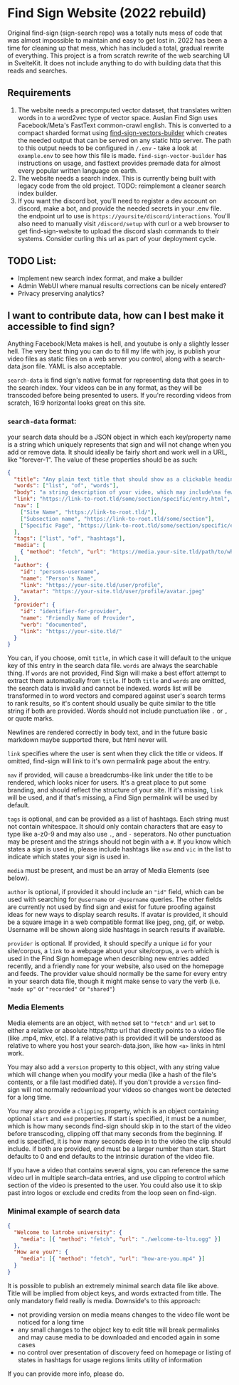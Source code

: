 # Find Sign Website (2022 rebuild)

Original find-sign (sign-search repo) was a totally nuts mess of code that was almost impossible to maintain and easy to get lost in. 2022 has been a time for cleaning up that mess, which has included a total, gradual rewrite of everything. This project is a from scratch rewrite of the web searching UI in SvelteKit. It does not include anything to do with building data that this reads and searches.

## Requirements

1. The website needs a precomputed vector dataset, that translates written words in to a word2vec type of vector space. Auslan Find Sign uses Facebook/Meta's FastText common-crawl english. This is converted to a compact sharded format using [find-sign-vectors-builder](https://github.com/auslan-find-sign/find-sign-vectors-builder) which creates the needed output that can be served on any static http server. The path to this output needs to be configured in `/.env` - take a look at `example.env` to see how this file is made. `find-sign-vector-builder` has instructions on usage, and fasttext provides premade data for almost every popular written language on earth.
2. The website needs a search index. This is currently being built with legacy code from the old project. TODO: reimplement a cleaner search index builder.
3. If you want the discord bot, you'll need to register a dev account on discord, make a bot, and provide the needed secrets in your .env file. the endpoint url to use is `https://yoursite/discord/interactions`. You'll also need to manually visit `/discord/setup` with curl or a web browser to get find-sign-website to upload the discord slash commands to their systems. Consider curling this url as part of your deployment cycle.

## TODO List:

 - Implement new search index format, and make a builder
 - Admin WebUI where manual results corrections can be nicely entered?
 - Privacy preserving analytics?

## I want to contribute data, how can I best make it accessible to find sign?

Anything Facebook/Meta makes is hell, and youtube is only a slightly lesser hell. The very best thing you can do to fill my life with joy, is publish your video files as static files on a web server you control, along with a search-data.json file. YAML is also acceptable.

`search-data` is find sign's native format for representing data that goes in to the search index. Your videos can be in any format, as they will be transcoded before being presented to users. If you're recording videos from scratch, 16:9 horizontal looks great on this site.

### `search-data` format:

your search data should be a JSON object in which each key/property name is a string which uniquely represents that sign and will not change when you add or remove data. It should ideally be fairly short and work well in a URL, like "forever-1". The value of these properties should be as such:

```json
{
  "title": "Any plain text title that should show as a clickable heading in the search result",
  "words": ["list", "of", "words"],
  "body": "a string description of your video, which may include\na few different\nlines",
  "link": "https://link-to-root.tld/some/section/specific/entry.html",
  "nav": [
    ["Site Name", "https://link-to-root.tld/"],
    ["Subsection name", "https://link-to-root.tld/some/section"],
    ["Specific Page", "https://link-to-root.tld/some/section/specific/entry.html"]
  ],
  "tags": ["list", "of", "hashtags"],
  "media": [
    { "method": "fetch", "url": "https://media.your-site.tld/path/to/whatever.mp4", "version": "version-1" }
  ],
  "author": {
    "id": "persons-username",
    "name": "Person's Name",
    "link": "https://your-site.tld/user/profile",
    "avatar": "https://your-site.tld/user/profile/avatar.jpeg"
  },
  "provider": {
    "id": "identifier-for-provider",
    "name": "Friendly Name of Provider",
    "verb": "documented",
    "link": "https://your-site.tld/"
  }
}
```

You can, if you choose, omit `title`, in which case it will default to the unique key of this entry in the search data file. `words` are always the searchable thing. If `words` are not provided, Find Sign will make a best effort attempt to extract them automatically from `title`. If both `title` and `words` are omitted, the search data is invalid and cannot be indexed. words list will be transformed in to word vectors and compared against user's search terms to rank results, so it's content should usually be quite similar to the title string if both are provided. Words should not include punctuation like `.` or `,` or quote marks.

Newlines are rendered correctly in body text, and in the future basic markdown maybe supported there, but html never will.

`link` specifies where the user is sent when they click the title or videos. If omitted, find-sign will link to it's own permalink page about the entry.

`nav` if provided, will cause a breadcrumbs-like link under the title to be rendered, which looks nicer for users. It's a great place to put some branding, and should reflect the structure of your site. If it's missing, `link` will be used, and if that's missing, a Find Sign permalink will be used by default.

`tags` is optional, and can be provided as a list of hashtags. Each string must not contain whitespace. It should only contain characters that are easy to type like a-z0-9 and may also use `.`, and `-` seperators. No other punctuation may be present and the strings should not begin with a `#`. If you know which states a sign is used in, please include hashtags like `nsw` and `vic` in the list to indicate which states your sign is used in.

`media` must be present, and must be an array of Media Elements (see below).

`author` is optional, if provided it should include an `"id"` field, which can be used with searching for `@username` or `-@username` queries. The other fields are currently not used by find sign and exist for future proofing against ideas for new ways to display search results. If avatar is provided, it should be a square image in a web compatible format like jpeg, png, gif, or webp. Username will be shown along side hashtags in search results if available.

`provider` is optional. If provided, it should specify a unique `id` for your site/corpus, a `link` to a webpage about your site/corpus, a `verb` which is used in the Find Sign homepage when describing new entries added recently, and a friendly `name` for your website, also used on the homepage and feeds. The provider value should normally be the same for every entry in your search data file, though it might make sense to vary the verb (i.e. `"made up"` or `"recorded"` or `"shared"`)

### Media Elements

Media elements are an object, with `method` set to `"fetch"` and `url` set to either a relative or absolute https/http url that directly points to a video file (like .mp4, mkv, etc). If a relative path is provided it will be understood as relative to where you host your search-data.json, like how `<a>` links in html work.

You may also add a `version` property to this object, with any string value which will change when you modify your media (like a hash of the file's contents, or a file last modified date). If you don't provide a `version` find-sign will not normally redownload your videos so changes wont be detected for a long time.

You may also provide a `clipping` property, which is an object containing optional `start` and `end` properties. If start is specified, it must be a number, which is how many seconds find-sign should skip in to the start of the video before transcoding, clipping off that many seconds from the beginning. If end is specified, it is how many seconds deep in to the video the clip should include. if both are provided, end must be a larger number than start. Start defaults to 0 and end defaults to the intrinsic duration of the video file.

If you have a video that contains several signs, you can reference the same video url in multiple search-data entries, and use clipping to control which section of the video is presented to the user. You could also use it to skip past intro logos or exclude end credits from the loop seen on find-sign.

### Minimal example of search data

```json
{
  "Welcome to latrobe university": {
    "media": [{ "method": "fetch", "url": "./welcome-to-ltu.ogg" }]
  },
  "How are you?": {
    "media": [{ "method": "fetch", "url": "how-are-you.mp4" }]
  }
}
```

It is possible to publish an extremely minimal search data file like above. Title will be implied from object keys, and words extracted from title. The only mandatory field really is media. Downside's to this approach:

- not providing version on media means changes to the video file wont be noticed for a long time
- any small changes to the object key to edit title will break permalinks and may cause media to be downloaded and encoded again in some cases
- no control over presentation of discovery feed on homepage or listing of states in hashtags for usage regions limits utility of information

If you can provide more info, please do.
